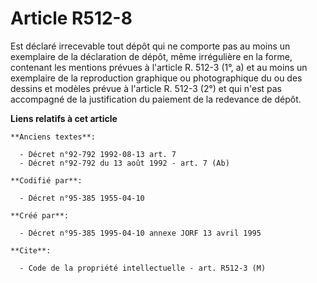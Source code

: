 # Article R512-8

Est déclaré irrecevable tout dépôt qui ne comporte pas au moins un exemplaire de la déclaration de dépôt, même irrégulière en
la forme, contenant les mentions prévues à l'article R. 512-3 (1°, a) et au moins un exemplaire de la reproduction graphique
ou photographique du ou des dessins et modèles prévue à l'article R. 512-3 (2°) et qui n'est pas accompagné de la
justification du paiement de la redevance de dépôt.

**Liens relatifs à cet article**

	**Anciens textes**:

	  - Décret n°92-792 1992-08-13 art. 7
	  - Décret n°92-792 du 13 août 1992 - art. 7 (Ab)

	**Codifié par**:

	  - Décret n°95-385 1955-04-10

	**Créé par**:

	  - Décret n°95-385 1995-04-10 annexe JORF 13 avril 1995

	**Cite**:

	  - Code de la propriété intellectuelle - art. R512-3 (M)
